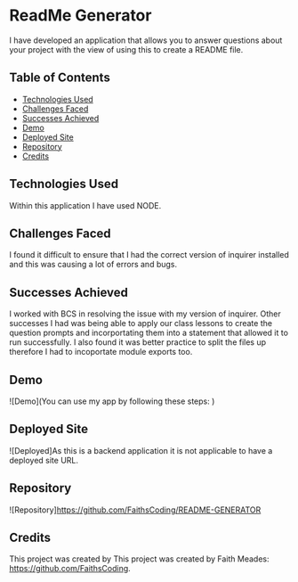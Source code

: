 

# ReadMe Generator

I have developed an application that allows you to answer questions about your project with the view of using this to create a README file. 

## Table of Contents

- [Technologies Used](#technologies-used)
- [Challenges Faced](#challenges-faced)
- [Successes Achieved](#successes-achieved)
- [Demo](#demo)
- [Deployed Site](#deployed-site)
- [Repository](#repository)
- [Credits](#credits)

## Technologies Used

Within this application I have used NODE.

## Challenges Faced

I found it difficult to ensure that I had the correct version of inquirer installed and this was causing a lot of errors and bugs.

## Successes Achieved

I worked with BCS in resolving the issue with my version of inquirer. Other successes I had was being able to apply our class lessons to create the question prompts and incorportating them into a statement that allowed it to run successfully. I also found it was better practice to split the files up therefore I had to incoportate module exports too.

## Demo

![Demo](You can use my app by following these steps: )

## Deployed Site

![Deployed]As this is a backend application it is not applicable to have a deployed site URL.

## Repository

![Repository]https://github.com/FaithsCoding/README-GENERATOR

## Credits

This project was created by This project was created by Faith Meades: https://github.com/FaithsCoding.
